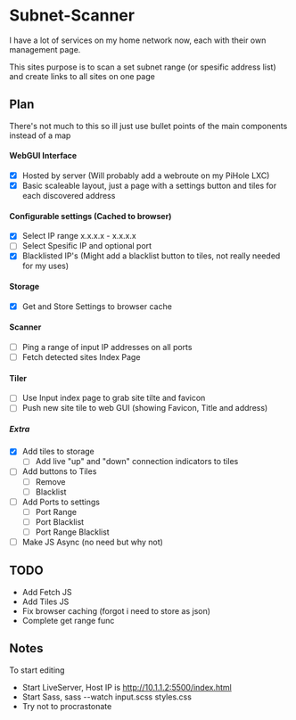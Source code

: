 # Subnet-Scanner

I have a lot of services on my home network now, each with their own management page.

This sites purpose is to scan a set subnet range (or spesific address list) and create links to all sites on one page

## Plan

There's not much to this so ill just use bullet points of the main components instead of a map

#### WebGUI Interface

* [X] Hosted by server (Will probably add a webroute on my PiHole LXC)
* [X] Basic scaleable layout, just a page with a settings button and tiles for each discovered address

#### Configurable settings (Cached to browser)

* [X] Select IP range x.x.x.x - x.x.x.x
* [ ] Select Spesific IP and optional port
* [X] Blacklisted IP's
  (Might add a blacklist button to tiles, not really needed for my uses)

#### Storage

* [X] Get and Store Settings to browser cache

#### Scanner

* [ ] Ping a range of input IP addresses on all ports
* [ ] Fetch detected sites Index Page

#### Tiler

* [ ] Use Input index page to grab site tilte and favicon
* [ ] Push new site tile to web GUI (showing Favicon, Title and address)

##### Extra

* [X] Add tiles to storage
  * [ ] Add live "up" and "down" connection indicators to tiles
* [ ] Add buttons to Tiles
  * [ ] Remove
  * [ ] Blacklist
* [ ] Add Ports to settings
  * [ ] Port Range
  * [ ] Port Blacklist
  * [ ] Port Range Blacklist
* [ ] Make JS Async (no need but why not)

## TODO

* Add Fetch JS
* Add Tiles JS
* Fix browser caching (forgot i need to store as json)
* Complete get range func

## Notes

To start editing

* Start LiveServer, Host IP is http://10.1.1.2:5500/index.html
* Start Sass, sass --watch input.scss styles.css
* Try not to procrastonate
